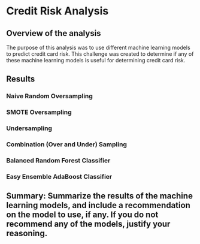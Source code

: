 # Credit Risk Analysis

## Overview of the analysis
The purpose of this analysis was to use different machine learning models to predict credit card risk. This challenge was created to determine if any of these machine learning models is useful for determining credit card risk.

## Results
### Naive Random Oversampling

### SMOTE Oversampling
### Undersampling
### Combination (Over and Under) Sampling
### Balanced Random Forest Classifier
### Easy Ensemble AdaBoost Classifier


## Summary: Summarize the results of the machine learning models, and include a recommendation on the model to use, if any. If you do not recommend any of the models, justify your reasoning.
